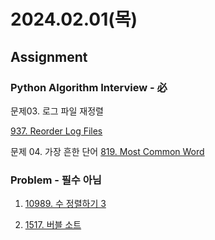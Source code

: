 # 2024.02.01(목)

## Assignment

### Python Algorithm Interview - 必

문제03. 로그 파일 재정렬

[937. Reorder Log Files](https://leetcode.com/problems/reorder-data-in-log-files/)

문제 04. 가장 흔한 단어
[819. Most Common Word](https://leetcode.com/problems/most-common-word/description/)

### Problem - 필수 아님

1. [10989. 수 정렬하기 3](https://www.acmicpc.net/problem/10989)

2. [1517. 버블 소트](https://www.acmicpc.net/problem/10989)